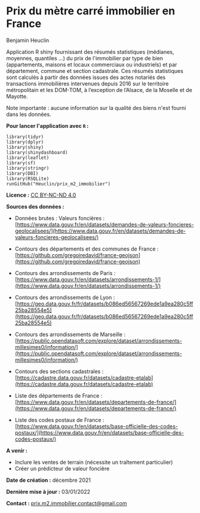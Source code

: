 


# Prix du mètre carré immobilier en France

Benjamin Heuclin

Application R shiny fournissant des résumés statistiques (médianes, moyennes, quantiles ...) du prix de l'immobilier par type de bien (appartements, maisons et locaux commerciaux ou industriels) et par département, commune et section cadastrale. Ces résumés statistiques sont calculés à partir des données issues des actes notariés des transactions immobilières intervenues depuis 2016 sur le territoire métropolitain et les DOM-TOM, à l’exception de l’Alsace, de la Moselle et de Mayotte.

Note importante : aucune information sur la qualité des biens n'est fourni dans les données.


**Pour lancer l'application avec `R` :**
```{r}
library(tidyr)
library(dplyr)
library(shiny)
library(shinydashboard)
library(leaflet)
library(sf)
library(stringr)
library(DBI)
library(RSQLite)
runGitHub("Heuclin/prix_m2_immobilier")
```

**Licence :** [CC BY-NC-ND 4.0](https://creativecommons.org/licenses/by-nc-nd/4.0/)


**Sources des données :**
                 
* Données brutes : Valeurs foncières : [https://www.data.gouv.fr/en/datasets/demandes-de-valeurs-foncieres-geolocalisees/](https://www.data.gouv.fr/en/datasets/demandes-de-valeurs-foncieres-geolocalisees/)

* Contours des départements et des communes de France : [https://github.com/gregoiredavid/france-geojson](https://github.com/gregoiredavid/france-geojson)

* Contours des arrondissements de Paris : [https://www.data.gouv.fr/en/datasets/arrondissements-1/](https://www.data.gouv.fr/en/datasets/arrondissements-1/) 

* Contours des arrondissements de Lyon :  [https://geo.data.gouv.fr/fr/datasets/b086ed56567269ede1a9ea280c5ff25ba28554e5](https://geo.data.gouv.fr/fr/datasets/b086ed56567269ede1a9ea280c5ff25ba28554e5)

* Contours des arrondissements de Marseille : [https://public.opendatasoft.com/explore/dataset/arrondissements-millesimes0/information/](https://public.opendatasoft.com/explore/dataset/arrondissements-millesimes0/information/)

* Contours des sections cadastrales :  [https://cadastre.data.gouv.fr/datasets/cadastre-etalab](https://cadastre.data.gouv.fr/datasets/cadastre-etalab)

* Liste des départements de France : [https://www.data.gouv.fr/en/datasets/departements-de-france/](https://www.data.gouv.fr/en/datasets/departements-de-france/)

* Liste des codes postaux de France : [https://www.data.gouv.fr/en/datasets/base-officielle-des-codes-postaux/](https://www.data.gouv.fr/en/datasets/base-officielle-des-codes-postaux/)
                  

**A venir :**
                 
* Inclure les ventes de terrain (nécessite un traîtement particulier) 
* Créer un prédicteur de valeur foncière 
                 
**Date de création :**  décembre 2021 

**Dernière mise à jour :**  03/01/2022

**Contact :**  <a href='mailto: prix.m2.immobilier.contact@gmail.com'> prix.m2.immobilier.contact@gmail.com 
                
